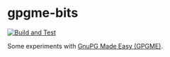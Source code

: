 # gpgme-bits

[![Build and Test](https://github.com/henrytill/gpgme-bits/actions/workflows/c-cpp.yml/badge.svg)](https://github.com/henrytill/gpgme-bits/actions/workflows/c-cpp.yml)

Some experiments with [GnuPG Made Easy (GPGME)](https://gnupg.org/software/gpgme/index.html).
